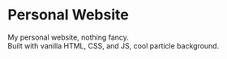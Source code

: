 # Personal Website
My personal website, nothing fancy. <br>
Built with vanilla HTML, CSS, and JS, cool particle background.
